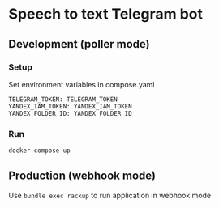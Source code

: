 # Speech to text Telegram bot

## Development (poller mode)
### Setup
Set environment variables in compose.yaml
```
TELEGRAM_TOKEN: TELEGRAM_TOKEN
YANDEX_IAM_TOKEN: YANDEX_IAM_TOKEN
YANDEX_FOLDER_ID: YANDEX_FOLDER_ID
```

### Run

```bash
docker compose up
```

## Production (webhook mode)

Use `bundle exec rackup` to run application in webhook mode
